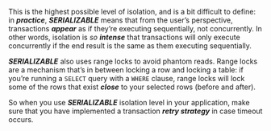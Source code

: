 This is the highest possible level of isolation, and is a bit difficult to define: in ___practice___, ___SERIALIZABLE___ means that from the user’s perspective, transactions ___appear___ as if they’re executing sequentially, not concurrently. In other words, isolation is _so __intense___ that transactions will only execute concurrently if the end result is the same as them executing sequentially.

___SERIALIZABLE___ also uses range locks to avoid phantom reads. Range locks are a mechanism that’s in between locking a row and locking a table: if you’re running a `SELECT` query with a `WHERE` clause, range locks will lock some of the rows that exist ___close___ to your selected rows (before and after).

So when you use ___SERIALIZABLE___ isolation level in your application, make sure that you have implemented a transaction ___retry strategy___ in case timeout occurs.